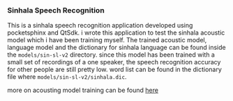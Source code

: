 ### Sinhala Speech Recognition

This is a sinhala speech recognition application developed using pocketsphinx and QtSdk. 
i wrote this application to test the sinhala acoustic model which i have been training myself. 
The trained acoustic model, language model and the dictionary for sinhala language can be found inside
the ```models/sin-sl-v2``` directory. since this model has been trained with a small set of recordings 
of a one speaker, the speech recognition accuracy for other people are still pretty low. 
word list can be found in the dictionary file where ```models/sin-sl-v2/sinhala.dic```.

more on acousting model training can be found [here](http://cmusphinx.sourceforge.net/wiki/tutorialam)